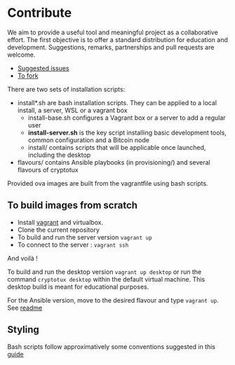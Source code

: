 # Contribute
We aim to provide a useful tool and meaningful project as a collaborative effort. The first objective is to offer a standard distribution for education and development. Suggestions, remarks, partnerships and pull requests are welcome. 

* [Suggested issues](https://github.com/cryptotuxorg/cryptotux/projects/1)
* [To fork](https://github.com/cryptotuxorg/cryptotux/fork)

There are two sets of installation scripts:

* install*.sh are bash installation scripts. They can be applied to a local install, a server, WSL or a vagrant box
   - install-base.sh configures a Vagrant box or a server to add a regular user
   - **install-server.sh** is the key script installing basic development tools, common configuration and a Bitcoin node
   - install/ contains scripts that will be applicable once launched, including the desktop
* flavours/ contains Ansible playbooks (in provisioning/) and several flavours of cryptotux

Provided ova images are built from the vagrantfile using bash scripts.

## To build images from scratch

* Install [vagrant](https://www.vagrantup.com/downloads.html) and virtualbox. 
* Clone the current repository
* To build and run the server version `vagrant up`
* To connect to the server : `vagrant ssh`

And voilà !

To build and run the desktop version `vagrant up desktop` or run the command `cryptotux desktop` within the default virtual machine. This desktop build is meant for educational purposes.

For the Ansible version, move to the desired flavour and type `vagrant up`. See [readme](flavours/README.md)

## Styling

Bash scripts follow approximatively some conventions suggested in this [guide](https://google.github.io/styleguide/shellguide.html)